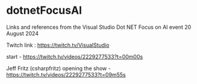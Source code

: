 # dotnetFocusAI
Links and references from the Visual Studio Dot NET Focus on AI event 20 August 2024



Twitch link : https://twitch.tv/VisualStudio

start - https://twitch.tv/videos/2229277533?t=00m00s

Jeff Fritz (csharpfritz) opening the show - https://twitch.tv/videos/2229277533?t=09m55s


